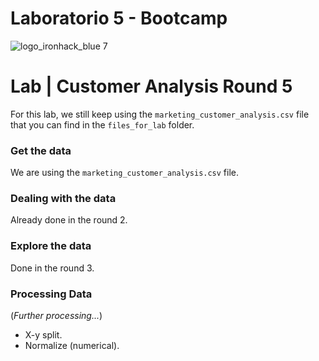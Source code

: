 # Laboratorio 5 - Bootcamp
![logo_ironhack_blue 7](https://user-images.githubusercontent.com/23629340/40541063-a07a0a8a-601a-11e8-91b5-2f13e4e6b441.png)

# Lab | Customer Analysis Round 5

For this lab, we still keep using the `marketing_customer_analysis.csv` file that you can find in the `files_for_lab` folder.

### Get the data

We are using the `marketing_customer_analysis.csv` file.

### Dealing with the data

Already done in the round 2.

### Explore the data

Done in the round 3.

### Processing Data

(_Further processing..._)

- X-y split.
- Normalize (numerical).
